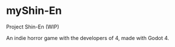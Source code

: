 # myShin-En

Project Shin-En (WIP)

An indie horror game with the developers of 4, made with Godot 4.  
